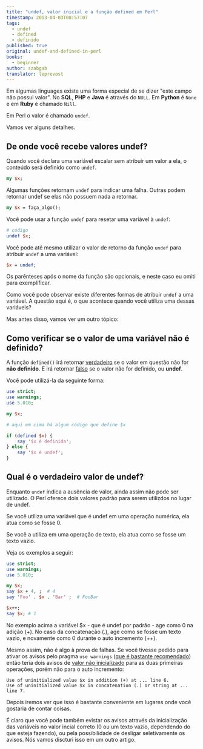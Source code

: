 ```yaml
---
title: "undef, valor inicial e a função defined em Perl"
timestamp: 2013-04-03T08:57:07
tags:
  - undef
  - defined
  - definido
published: true
original: undef-and-defined-in-perl
books:
  - beginner
author: szabgab
translator: leprevost
---
```



Em algumas linguages existe uma forma especial de se dizer "este campo não possui valor".
No <b>SQL</b>, <b>PHP</b> e <b>Java</b> é através do `NULL`. Em <b>Python</b> é
`None` e em <b>Ruby</b> é chamado `Nill`.

Em Perl o valor é chamado `undef`.

Vamos ver alguns detalhes.


## De onde você recebe valores undef?

Quando você declara uma variável escalar sem atribuir um valor a ela, o conteúdo será definido como `undef`.

```perl
my $x;
```

Algumas funções retornam `undef` para indicar uma falha.
Outras podem retornar undef se elas não possuem nada a retornar.

```perl
my $x = faça_algo();
```

Você pode usar a função `undef` para resetar uma variável à `undef`:

```perl
# código
undef $x;
```

Você pode até mesmo utilizar o valor de retorno da função `undef` para atribuir `undef` a uma variável:

```perl
$x = undef;
```

Os parênteses após o nome da função são opcionais, e neste caso eu omiti para exemplificar.

Como você pode observar existe diferentes formas de atribuir `undef` a uma variável.
A questão aqui é, o que acontece quando você utiliza uma dessas variáveis?

Mas antes disso, vamos ver um outro tópico:

## Como verificar se o valor de uma variável não é definido?

A função `defined()` irá retornar [verdadeiro](/valores-booleanos-em-perl) se
o valor em questão não for <b>não definido</b>. E irá retornar [falso](/valores-booleanos-em-perl)
se o valor não for definido, ou <b>undef</b>.

Você pode utilizá-la da seguinte forma:

```perl
use strict;
use warnings;
use 5.010;

my $x;

# aqui em cima há algum código que define $x

if (defined $x) {
    say '$x é definida';
} else {
    say '$x é undef';
}
```


## Qual é o verdadeiro valor de undef?

Enquanto `undef` indica a ausência de valor, ainda assim não pode ser utilizado.
O Perl oferece dois valores padrão para serem utilizdos no lugar de undef.

Se você utiliza uma variável que é undef em uma operação numérica, ela atua como se fosse 0.

Se você a utiliza em uma operação de texto, ela atua como se fosse um texto vazio.

Veja os exemplos a seguir:

```perl
use strict;
use warnings;
use 5.010;

my $x;
say $x + 4, ;  # 4
say 'Foo' . $x . 'Bar' ;  # FooBar

$x++;
say $x; # 1
```

No exemplo acima a variável $x - que é undef por padrão - age como 0 na adição (+).
No caso da concatenação (.), age como se fosse um texto vazio, e novamente como 0
durante o auto incremento (++).

Mesmo assim, não é algo à prova de falhas. Se você tivesse pedido para ativar os avisos pelo pragma `use warnings`
([que é bastante recomendado](/instalando-o-perl))
então teria dois avisos de [valor não inicializado](/uso-de-valor-nao-inicializado)
para as duas primeiras operações, porém não para o auto incremento:

```
Use of uninitialized value $x in addition (+) at ... line 6.
Use of uninitialized value $x in concatenation (.) or string at ... line 7.
```

Depois iremos ver que isso é bastante conveniente em lugares onde você gostaria de contar coisas.

É claro que você pode também evistar os avisos através da inicialização das variáveis no valor incial correto
(0 ou um texto vazio, dependendo do que esteja fazendo), ou pela possibilidade de desligar seletivamente os avisos.
Nós vamos discturi isso em um outro artigo.

